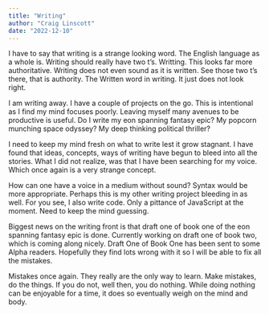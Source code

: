 ```yaml
---
title: "Writing"
author: "Craig Linscott"
date: "2022-12-10"
---
```


I have to say that writing is a strange looking word. The English language as a whole is. Writing should really have two t’s. Writting. This looks far more authoritative. Writing does not even sound as it is written. See those two t’s there, that is authority. The Written word in writing. It just does not look right.

I am writing away. I have a couple of projects on the go. This is intentional as I find my mind focuses poorly. Leaving myself many avenues to be productive is useful. Do I write my eon spanning fantasy epic? My popcorn munching space odyssey? My deep thinking political thriller?

I need to keep my mind fresh on what to write lest it grow stagnant. I have found that ideas, concepts, ways of writing have begun to bleed into all the stories. What I did not realize, was that I have been searching for my voice. Which once again is a very strange concept.

How can one have a voice in a medium without sound? Syntax would be more appropriate. Perhaps this is my other writing project bleeding in as well. For you see, I also write code. Only a pittance of JavaScript at the moment. Need to keep the mind guessing.

Biggest news on the writing front is that draft one of book one of the eon spanning fantasy epic is done. Currently working on draft one of book two, which is coming along nicely. Draft One of Book One has been sent to some Alpha readers. Hopefully they find lots wrong with it so I will be able to fix all the mistakes.

Mistakes once again. They really are the only way to learn. Make mistakes, do the things. If you do not, well then, you do nothing. While doing nothing can be enjoyable for a time, it does so eventually weigh on the mind and body.
